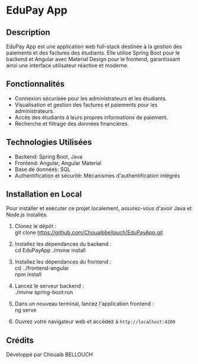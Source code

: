 # EduPay App

## Description

EduPay App est une application web full-stack destinée à la gestion des paiements et des factures des étudiants. Elle utilise Spring Boot pour le backend et Angular avec Material Design pour le frontend, garantissant ainsi une interface utilisateur réactive et moderne.

## Fonctionnalités

- Connexion sécurisée pour les administrateurs et les étudiants.
- Visualisation et gestion des factures et paiements pour les administrateurs.
- Accès des étudiants à leurs propres informations de paiement.
- Recherche et filtrage des données financières.

## Technologies Utilisées

- Backend: Spring Boot, Java
- Frontend: Angular, Angular Material
- Base de données: SQL
- Authentification et sécurité: Mécanismes d'authentification intégrés

## Installation en Local

Pour installer et exécuter ce projet localement, assurez-vous d'avoir Java et Node.js installés.

1. Clonez le dépôt :  
git clone https://github.com/Chouaibbellouch/EduPayApp.git

2. Installez les dépendances du backend :  
cd EduPayApp 
./mvnw install

3. Installez les dépendances du frontend :  
cd ../frontend-angular  
npm install

4. Lancez le serveur backend :  
./mvnw spring-boot:run

5. Dans un nouveau terminal, lancez l'application frontend :  
ng serve  

6. Ouvrez votre navigateur web et accédez à `http://localhost:4200`

## Crédits

Développé par Chouaib BELLOUCH


